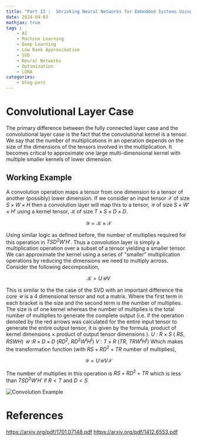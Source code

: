 ```yaml
---
title: "Part II :  Shrinking Neural Networks for Embedded Systems Using Low Rank Approximations (LoRA)"
date: 2024-04-03
mathjax: true
tags : 
    - AI
    - Machine Learning
    - Deep Learning
    - Low Rank Approximation
    - SVD
    - Neural Networks
    - Optimization
    - LORA
categories:
    - blog-post
---
```



# Convolutional Layer Case
The primary difference between the fully connected layer case and the
convolutional layer case is the fact that the convolutional kernel is a
tensor. We say that the number of multiplications in an operation
depends on the size of the dimensions of the tensors involved in the
multiplication. It becomes critical to approximate one large
multi-dimensional kernel with multiple smaller kernels of lower
dimension.

## Working Example

A convolution operation maps a tensor from one dimension to a tensor of
another (possibly) lower dimension. If we consider an input tensor
$\mathcal{X}$ of size $S\times W \times H$ then a convolution layer will
map this to a tensor, $\mathcal{Y}$ of size $S\times W' \times H'$ using
a kernel tensor, $\mathcal{K}$ of size $T\times S\times D\times D$.

$$
\mathcal{Y} = \mathcal{K} \times \mathcal{X}
$$

Using similar logic as defined before, the number of multiplies required
for this operation in $TSD^2W'H'$. Thus a convolution layer is simply a
multiplication operation over a subset of a tensor yielding a smaller
tensor. We can approximate the kernel using a series of \"smaller\"
multiplication operations by reducing the dimensions we need to multiply
across. Consider the following decomposition,

$$
\mathcal{K} = U \mathcal{U}V
$$ 

This is similar to the the case of the SVD with an important difference the core $\mathcal{U}$ is a 4 dimensional tensor and not a matrix. Where the first term in each
bracket is the size and the second term is the number of multiplies. The size is of one kernel whereas the number of multiplies is the total
number of multiplies to generate the complete output (i.e. if the operation denoted by the red arrows was calculated for the entire input
tensor to generate the entire output tensor, it is given by the formula, product of kernel dimensions $\times$ product of output tensor
dimensions ). 
$U$ : $R\times S$ ( $R S$, $RSWH$) 
$\mathcal{U}$ :$R\times D\times D$ ($RD^2$, $RD^2W^{t}H^{t}$) 
$V$ : $T \times R$ ($TR$, $TRW^{t}H^{t}$) 
Which makes the transformation function (with $RS + RD^2 + TR$ number of multiplies), 

$$
\mathcal{Y} = U \mathcal{U}V\mathcal{X}
$$

The number of multiplies in this operation is $RS + RD^2 + TR$ which is less than $TSD^2W'H'$ if $R < T$ and $D < S$.

 ![Convolution Example]("/gallery/decomposition_illustration.png")


# References
https://arxiv.org/pdf/1701.07148.pdf 
https://arxiv.org/pdf/1412.6553.pdf